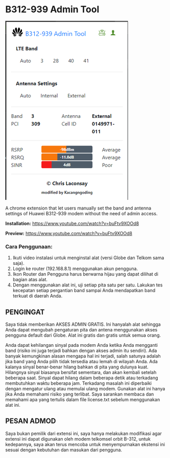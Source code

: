 # B312-939 Admin Tool

![v1 Screenshot](https://github.com/Sayyid01/telkomsel-b312_adm/blob/master/screenshot.png?raw=true)

A chrome extension that let users manually set the band and antenna settings of Huawei B312-939 modem without the need of admin access. 


**Installation:** https://www.youtube.com/watch?v=buFtv9XOOd8

**Preview:** https://www.youtube.com/watch?v=buFtv9XOOd8

### Cara Penggunaan:
1. Ikuti video instalasi untuk menginstal alat (versi Globe dan Telkom sama saja).
2. Login ke router (192.168.8.1) menggunakan akun pengguna.
3. Ikon Router dan Pengguna harus berwarna hijau yang dapat dilihat di bagian atas alat.
4. Dengan menggunakan alat ini, uji setiap pita satu per satu. Lakukan tes kecepatan setiap pergantian band sampai Anda mendapatkan band terkuat di daerah Anda.

## PENGINGAT
Saya tidak memberikan AKSES ADMIN GRATIS. Ini hanyalah alat sehingga Anda dapat mengubah pengaturan pita dan antena menggunakan akses pengguna default dari Globe. Alat ini gratis dan gratis untuk semua orang.

Anda dapat kehilangan sinyal pada modem Anda ketika Anda mengganti band (risiko ini juga terjadi bahkan dengan akses admin itu sendiri). Ada banyak kemungkinan alasan mengapa hal ini terjadi, salah satunya adalah jika band yang Anda pilih tidak tersedia atau lemah di wilayah Anda. Ada kalanya sinyal benar-benar hilang bahkan di pita yang dulunya kuat. Hilangnya sinyal biasanya bersifat sementara, dan akan kembali setelah beberapa saat. Sinyal dapat hilang dalam beberapa detik atau terkadang membutuhkan waktu beberapa jam. Terkadang masalah ini diperbaiki dengan mengatur ulang atau memulai ulang modem. Gunakan alat ini hanya jika Anda memahami risiko yang terlibat. Saya sarankan membaca dan memahami apa yang tertulis dalam file license.txt sebelum menggunakan alat ini.

## PESAN ADMOD
Saya bukan pemilik dari extensi ini, saya hanya melakukan modifikasi agar extensi ini dapat digunakan oleh modem telkomsel orbit B-312, untuk kedepannya, saya akan terus mencoba untuk menyempurnakan ekstensi ini sesuai dengan kebutuhan dan masukan dari pengguna.
